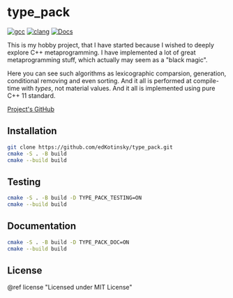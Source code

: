 # type_pack

[![gcc](https://github.com/edKotinsky/type_pack/actions/workflows/gcc.yml/badge.svg)](https://github.com/edKotinsky/type_pack/actions/workflows/gcc.yml)
[![clang](https://github.com/edKotinsky/type_pack/actions/workflows/clang.yml/badge.svg)](https://github.com/edKotinsky/type_pack/actions/workflows/clang.yml)
[![Docs](https://github.com/edKotinsky/type_pack/actions/workflows/docs.yml/badge.svg)](https://github.com/edKotinsky/type_pack/actions/workflows/docs.yml)

This is my hobby project, that I have started because I wished to deeply explore
C++ metaprogramming. I have implemented a lot of great metaprogramming stuff,
which actually may seem as a "black magic". 

Here you can see such algorithms as lexicographic comparsion, generation,
conditional removing and even sorting. And it all is performed at compile-time 
with _types_, not material values. And it all is implemented using pure C++ 11 
standard.

[Project's GitHub](https://github.com/edKotinsky/type_pack)

## Installation

```sh
git clone https://github.com/edKotinsky/type_pack.git
cmake -S . -B build
cmake --build build
```

## Testing

```sh
cmake -S . -B build -D TYPE_PACK_TESTING=ON
cmake --build build
```

## Documentation

```sh
cmake -S . -B build -D TYPE_PACK_DOC=ON
cmake --build build
```

## License

@ref license "Licensed under MIT License"
